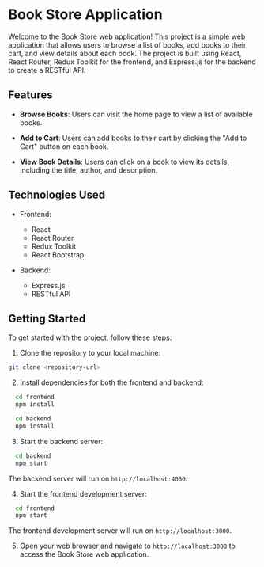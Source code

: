 # Book Store Application

Welcome to the Book Store web application! This project is a simple web application that allows users to browse a list of books, add books to their cart, and view details about each book. The project is built using React, React Router, Redux Toolkit for the frontend, and Express.js for the backend to create a RESTful API.

## Features

- **Browse Books**: Users can visit the home page to view a list of available books.

- **Add to Cart**: Users can add books to their cart by clicking the "Add to Cart" button on each book.

- **View Book Details**: Users can click on a book to view its details, including the title, author, and description.


## Technologies Used

- Frontend:
  - React
  - React Router
  - Redux Toolkit
  - React Bootstrap

- Backend:
  - Express.js
  - RESTful API

## Getting Started

To get started with the project, follow these steps:

1. Clone the repository to your local machine:
  ```bash
  git clone <repository-url>
  ```

2. Install dependencies for both the frontend and backend:
  ```bash
    cd frontend
    npm install

    cd backend
    npm install
  ```

3. Start the backend server:
  ```bash
    cd backend
    npm start
  ```

The backend server will run on `http://localhost:4000`.

4. Start the frontend development server:
  ```bash
    cd frontend
    npm start
  ```


The frontend development server will run on `http://localhost:3000`.

5. Open your web browser and navigate to `http://localhost:3000` to access the Book Store web application.
